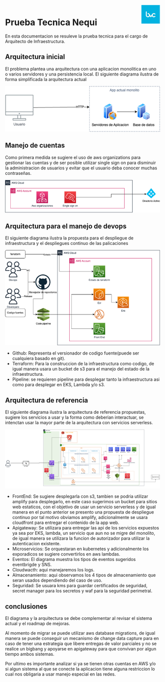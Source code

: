 <a href="https://github.com/janneison">
   <img src="https://github.com/janneison/bvcstate/blob/main/img/bvc.jpg" alt="eShop logo" title="eShopOnContainers" align="right" height="60" />
</a>

# Prueba Tecnica Nequi

En esta documentacion se resuleve la prueba tecnica para el cargo de Arquitecto de Infraestructura.

## Arquitectura inicial

El problema plantea una arquitectura con una aplicacion monolitica en uno o varios servidores y una persistencia local. El siguiente diagrama ilustra de forma simplificada la arquitectura actual


![](img/actual.png)

## Manejo de cuentas
Como primera medida se sugiere el uso de aws organizations para gestionar las cuentas y de ser posible utilizar single sign on para disminuir la administracion de usuarios y evitar que el usuario deba conocer muchas contraseñas.

![](img/cuentas.png)

## Arquitectura para el manejo de devops

El siguiente diagrama ilustra la propuesta para el despliegue de infraestructura y el despliegues continuo de las palicaciones

![](img/devops.png)

- Github: Representa el versionador de codigo fuente(puede ser cualquiera basado en git).
- Terraform: Para la construccion de la infraestructura como codigo, de igual manera usara un bucket de s3 para el manejo del estado de la infraestructura.
- Pipeline: se requieren pipeline para desplegar tanto la infraestructura asi como para desplegar en EKS, Lambda y/o s3.


## Arquitectura de referencia
El siguiente diagrama ilustra la arquitectura de referencia propuestas, sugiere los servicios a usar y la forma como deberian interactuar, se intenctan usar la mayor parte de la arquitectura con servicios serverless.

![](img/arquitectura-de-referencia.png)

- FrontEnd: Se sugiere desplegarla con s3, tambien se podria utilizar amplify para desplegarlo, en este caso sugerimos un bucket para sitios web estaticos, con el objetivo de usar un servicio serverless y de igual manera en el punto anterior se presento una propuesta de despliegue continuo por tal motivo obviamos amplify, adicionalmente se usara cloudfront para entregar el contenido de la app web.
- Apigateway: Se utilizara para entregar las api de los servicios expuestos ya sea por EKS, lambda, un servicio que aun no se migre del monolito, de igual manera se utilizara la funcion de autorizador para utilizar la autenticacion existente.
- Microservicios: Se orquestaran en kubernetes y adicionalmente los exporadicos se sugiere convertirlos en aws lambdas.
- Eventos: El diagrama muestra los tipos de eventos sugeridos eventbrigde y SNS.
- Cloudwacth: aqui manejaremos los logs.
- Almacenamiento: aqui observamos los 4 tipos de almacenamiento que seran usados dependiendo del caso de uso.
- Seguridad: Se usuara kms para guardar certificados de seguridad, secret manager para los secretos y waf para la seguridad perimetral.



## conclusiones

El diagrama y la arquitectura se debe complementar al revisar el sistema actual y el roadmap de mejoras.

Al momento de migrar se puede utilizar aws database migrations, de igual manera se puede conseguir un mecanismo de change data capture para en caso de tener una estrategia que libere entregas de valor parciales y no se realice un bigbang y apoyarse en apigateway para que convivan por algun tiempo ambos sistemas.

Por ultimo es importante analizar si ya se tienen otras cuentas en AWS y/o si algun sistema al que se conecte la aplicacion tiene alguna restriccion lo cual nos obligaria a usar manejo especial en las redes.


